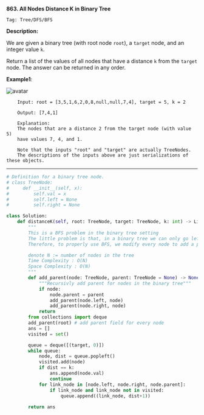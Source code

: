 **863. All Nodes Distance K in Binary Tree**

```Tag: Tree/DFS/BFS```

**Description:**

We are given a binary tree (with root node ```root```), a ```target``` node, and an integer value ```k```.

Return a list of the values of all nodes that have a distance ```k``` from the ```target``` node.  The answer can be returned in any order.

**Example1**:

![avatar](Fig/863-E1.png)

        Input: root = [3,5,1,6,2,0,8,null,null,7,4], target = 5, k = 2

        Output: [7,4,1]

        Explanation: 
        The nodes that are a distance 2 from the target node (with value 5)
        have values 7, 4, and 1.
        
        Note that the inputs "root" and "target" are actually TreeNodes.
        The descriptions of the inputs above are just serializations of these objects.
        
-----------

```python
# Definition for a binary tree node.
# class TreeNode:
#     def __init__(self, x):
#         self.val = x
#         self.left = None
#         self.right = None

class Solution:
    def distanceK(self, root: TreeNode, target: TreeNode, k: int) -> List[int]:
        """
        This is a BFS problem in the binary tree setting
        The little problem is that, in a binary tree we can only go left/right in a down-ward way
        Therefore, to properly use BFS, we modify every node to add a parent field

        denote N := number of nodes in the tree
        Time Complexity : O(N)
        Space Complexity : O(N)
        """
        def add_parent(node: TreeNode, parent: TreeNode = None) -> None:
            """Recursivly add parent for nodes in the binary tree"""
            if node:
                node.parent = parent 
                add_parent(node.left, node)
                add_parent(node.right, node)
            return 
        from collections import deque
        add_parent(root) # add parent field for every node
        ans = []
        visited = set() 

        queue = deque([(target, 0)])
        while queue:
            node, dist = queue.popleft()
            visited.add(node)
            if dist == k:
                ans.append(node.val)
                continue
            for link_node in [node.left, node.right, node.parent]:
                if link_node and link_node not in visited:
                    queue.append((link_node, dist+1))
        
        return ans    
```
